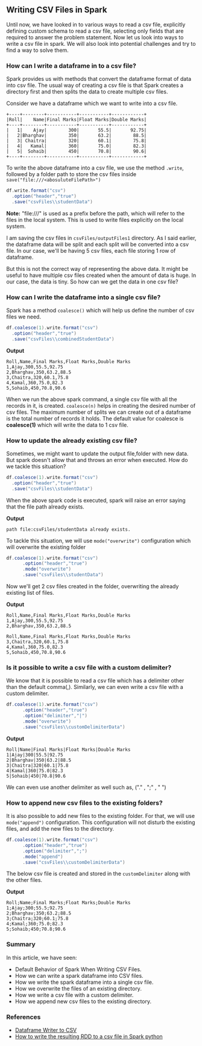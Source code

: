 ## Writing CSV Files in Spark


Until now, we have looked in to various ways to read a csv file, explicitly defining custom schema to read a csv file, selecting only fields that are required to answer the problem statement.
Now let us look into ways to write a csv file in spark. We will also look into potential challenges and try to find a way to solve them.

### How can I write a dataframe in to a csv file?
Spark provides us with methods that convert the dataframe format of data into csv file. 
The usual way of creating a csv file is that Spark creates a directory first and then splits the data to create multiple csv files.

Consider we have a dataframe which we want to write into a csv file.
```text
+----+--------+-----------+-----------+------------+
|Roll|    Name|Final Marks|Float Marks|Double Marks|
+----+--------+-----------+-----------+------------+
|   1|    Ajay|        300|       55.5|       92.75|
|   2|Bharghav|        350|       63.2|        88.5|
|   3| Chaitra|        320|       60.1|        75.8|
|   4|   Kamal|        360|       75.0|        82.3|
|   5|  Sohaib|        450|       70.8|        90.6|
+----+--------+-----------+-----------+------------+
```
To write the above dataframe into a csv file, we use the method `.write`, followed by a folder path to store the csv files inside `save("file:///<abosuluteFilePath>")`
```scala
df.write.format("csv")
  .option("header","true")
  .save("csvFiles\\studentData")
```

**Note:** "file:///" is used as a prefix before the path, which will refer to the files in the local system. This is used to write files explicitly on the local system.

I am saving the csv files in `csvFiles/outputFiles1` directory. As I said earlier, the dataframe data will be split and each split will be converted into a csv file. In our case, we'll be having 5 csv files, each file storing 1 row of dataframe.

But this is not the correct way of representing the above data. It might be useful to have multiple csv files created when the amount of data is huge. 
In our case, the data is tiny. So how can we get the data in one csv file?

### How can I write the dataframe into a single csv file?
Spark has a method `coalesce()` which will help us define the number of csv files we need.
```scala
df.coalesce(1).write.format("csv")
  .option("header","true")
  .save("csvFiles\\combinedStudentData")
```
**Output**
```csv
Roll,Name,Final Marks,Float Marks,Double Marks
1,Ajay,300,55.5,92.75
2,Bharghav,350,63.2,88.5
3,Chaitra,320,60.1,75.8
4,Kamal,360,75.0,82.3
5,Sohaib,450,70.8,90.6
```
When we run the above spark command, a single csv file with all the records in it, is created.
`coalesce(n)` helps in creating the desired number of csv files. The maximum number of splits we can create out of a dataframe is the total number of records it holds.
The default value for coalesce is **coalesce(1)** which will write the data to 1 csv file.

### How to update the already existing csv file?
Sometimes, we might want to update the output file,folder with new data. But spark doesn't allow that and throws an error when executed. How do we tackle this situation?
```scala
df.coalesce(1).write.format("csv")
  .option("header","true")
  .save("csvFiles\\studentData")
```
When the above spark code is executed, spark will raise an error saying that the file path already exists.

**Output**
```text
path file:csvFiles/studentData already exists.
```
To tackle this situation, we will use `mode("overwrite")` configuration which will overwrite the existing folder
```scala
df.coalesce(1).write.format("csv")
      .option("header","true")
      .mode("overwrite")
      .save("csvFiles\\studentData")
```
Now we'll get 2 csv files created in the folder, overwriting the already existing list of files.

**Output**
```csv
Roll,Name,Final Marks,Float Marks,Double Marks
1,Ajay,300,55.5,92.75
2,Bharghav,350,63.2,88.5
```
```csv
Roll,Name,Final Marks,Float Marks,Double Marks
3,Chaitra,320,60.1,75.8
4,Kamal,360,75.0,82.3
5,Sohaib,450,70.8,90.6
```

### Is it possible to write a csv file with a custom delimiter?
We know that it is possible to read a csv file which has a delimiter other than the default comma(,). Similarly, we can even write a csv file with a custom delimiter.
```scala
df.coalesce(1).write.format("csv")
      .option("header","true")
      .option("delimiter","|")
      .mode("overwrite")
      .save("csvFiles\\customDelimiterData")
```
**Output**
```csv
Roll|Name|Final Marks|Float Marks|Double Marks
1|Ajay|300|55.5|92.75
2|Bharghav|350|63.2|88.5
3|Chaitra|320|60.1|75.8
4|Kamal|360|75.0|82.3
5|Sohaib|450|70.8|90.6
```
We can even use another delimiter as well such as, ("." , ";" , " ")

### How to append new csv files to the existing folders?
It is also possible to add new files to the existing folder. For that, we will use `mode("append")` configuration. This configuration will not disturb the existing files, and add the new files to the directory.
```scala
df.coalesce(1).write.format("csv")
      .option("header","true")
      .option("delimiter",";")
      .mode("append")
      .save("csvFiles\\customDelimiterData")
```
The below csv file is created and stored in the `customDelimiter` along with the other files.

**Output**
```csv
Roll;Name;Final Marks;Float Marks;Double Marks
1;Ajay;300;55.5;92.75
2;Bharghav;350;63.2;88.5
3;Chaitra;320;60.1;75.8
4;Kamal;360;75.0;82.3
5;Sohaib;450;70.8;90.6
```

### Summary
In this article, we have seen:
- Default Behavior of Spark When Writing CSV Files.
- How we can write a spark dataframe into CSV files.
- How we write the spark dataframe into a single csv file.
- How we overwrite the files of an existing directory.
- How we write a csv file with a custom delimiter.
- How we append new csv files to the existing directory.

### References
- [Dataframe Writer to CSV](https://spark.apache.org/docs/latest/api/python/reference/pyspark.sql/api/pyspark.sql.DataFrameWriter.csv.html)
- [How to write the resulting RDD to a csv file in Spark python](https://stackoverflow.com/questions/31898964/how-to-write-the-resulting-rdd-to-a-csv-file-in-spark-python)
